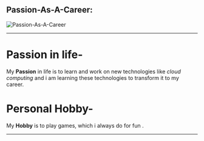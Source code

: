 ## Passion-As-A-Career:

![Passion-As-A-Career](https://images.squarespace-cdn.com/content/v1/5a486151b1ffb6cb3f029d23/1582057540065-V12WT4SL3IEQDP0TZTWU/ke17ZwdGBToddI8pDm48kEQmqQZdtGBB2XcSE0k8ACoUqsxRUqqbr1mOJYKfIPR7LoDQ9mXPOjoJoqy81S2I8N_N4V1vUb5AoIIIbLZhVYwL8IeDg6_3B-BRuF4nNrNcQkVuAT7tdErd0wQFEGFSnP1C9UWy2cGDbKOtjxyOylFEkeYAgDhq_JLu1dhlSYITEX3T5otXmCGrMAZX_WZDoQ/1.png?format=1500w)

----
# Passion in life-
My **Passion** in life is to learn and work on new technologies like _cloud computing_ and i am learning these technologies to transform it to my career.
# Personal Hobby-
My **Hobby** is to play games, which i always do for fun .

****
